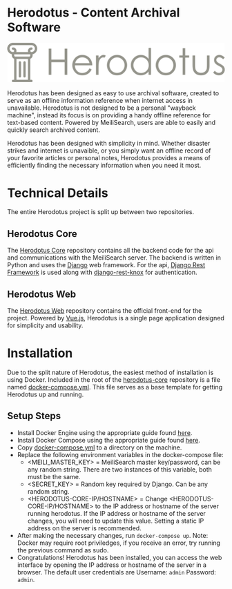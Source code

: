 # Herodotus - Content Archival Software
![Herodotus](https://github.com/alaskanpuffin/herodotus-web/raw/master/src/assets/logo.png)

Herodotus has been designed as easy to use archival software, created to serve as an offline information reference when internet access in unavailable. Herodotus is not designed to be a personal "wayback machine", instead its focus is on providing a handy offline reference for text-based content. Powered by MeiliSearch, users are able to easily and quickly search archived content.

Herodotus has been designed with simplicity in mind. Whether disaster strikes and internet is unavaible, or you simply want an offline record of your favorite articles or personal notes, Herodotus provides a means of efficiently finding the necessary information when you need it most.

# Technical Details
The entire Herodotus project is split up between two repositories.
## Herodotus Core
The [Herodotus Core](https://github.com/alaskanpuffin/herodotus-core) repository contains all the backend code for the api and communications with the MeiliSearch server. The backend is written in Python and uses the [Django](https://www.djangoproject.com/) web framework. For the api, [Django Rest Framework](https://www.django-rest-framework.org/) is used along with [django-rest-knox](https://github.com/James1345/django-rest-knox) for authentication.

## Herodotus Web
The [Herodotus Web](https://github.com/alaskanpuffin/herodotus-web) repository contains the official front-end for the project. Powered by [Vue.js](https://vuejs.org/), Herodotus is a single page application designed for simplicity and usability. 

# Installation
Due to the split nature of Herodotus, the easiest method of installation is using Docker. Included in the root of the [herodotus-core](https://github.com/alaskanpuffin/herodotus-core) repository is a file named [docker-compose.yml](https://github.com/alaskanpuffin/herodotus-core/blob/master/docker-compose.yml). This file serves as a base template for getting Herodotus up and running.

## Setup Steps
- Install Docker Engine using the appropriate guide found [here](https://docs.docker.com/engine/install/).
- Install Docker Compose using the appropriate guide found [here](https://docs.docker.com/compose/install/).
- Copy [docker-compose.yml](https://github.com/alaskanpuffin/herodotus-core/blob/master/docker-compose.yml) to a directory on the machine.
- Replace the following environment variables in the docker-compose file:
  - <MEILI_MASTER_KEY> = MeiliSearch master key/password, can be any random string. There are two instances of this variable, both must be the same.
  - <SECRET_KEY> = Random key required by Django. Can be any random string.
  - <HERODOTUS-CORE-IP/HOSTNAME> = Change <HERODOTUS-CORE-IP/HOSTNAME> to the IP address or hostname of the server running herodotus. If the IP address or hostname of the server changes, you will need to update this value. Setting a static IP address on the server is recommended.
- After making the necessary changes, run `docker-compose up`. Note: Docker may require root priviledges, if you receive an error, try running the previous command as sudo. 
- Congratulations! Herodotus has been installed, you can access the web interface by opening the IP address or hostname of the server in a browser. The default user credentials are Username: `admin` Password: `admin`.
